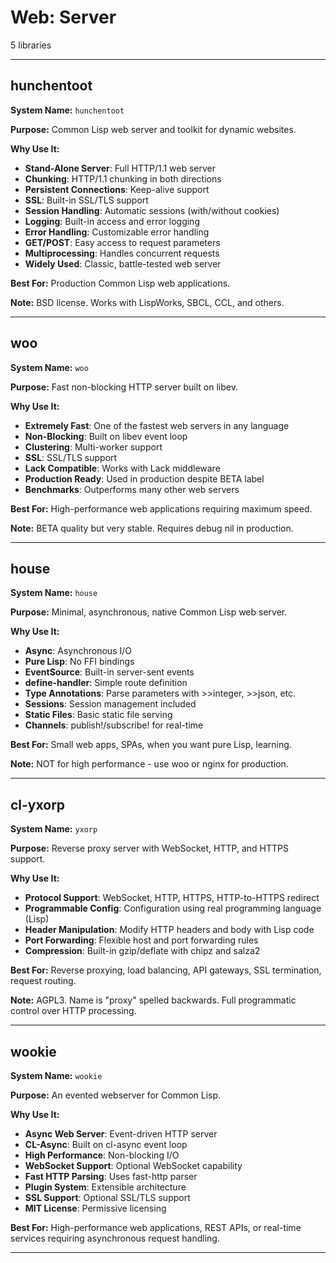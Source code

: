 # Web: Server

5 libraries

---

## hunchentoot

**System Name:** `hunchentoot`

**Purpose:** Common Lisp web server and toolkit for dynamic websites.

**Why Use It:**
- **Stand-Alone Server**: Full HTTP/1.1 web server
- **Chunking**: HTTP/1.1 chunking in both directions
- **Persistent Connections**: Keep-alive support
- **SSL**: Built-in SSL/TLS support
- **Session Handling**: Automatic sessions (with/without cookies)
- **Logging**: Built-in access and error logging
- **Error Handling**: Customizable error handling
- **GET/POST**: Easy access to request parameters
- **Multiprocessing**: Handles concurrent requests
- **Widely Used**: Classic, battle-tested web server

**Best For:** Production Common Lisp web applications.

**Note:** BSD license. Works with LispWorks, SBCL, CCL, and others.

---


## woo

**System Name:** `woo`

**Purpose:** Fast non-blocking HTTP server built on libev.

**Why Use It:**
- **Extremely Fast**: One of the fastest web servers in any language
- **Non-Blocking**: Built on libev event loop
- **Clustering**: Multi-worker support
- **SSL**: SSL/TLS support
- **Lack Compatible**: Works with Lack middleware
- **Production Ready**: Used in production despite BETA label
- **Benchmarks**: Outperforms many other web servers

**Best For:** High-performance web applications requiring maximum speed.

**Note:** BETA quality but very stable. Requires debug nil in production.

---


## house

**System Name:** `house`

**Purpose:** Minimal, asynchronous, native Common Lisp web server.

**Why Use It:**
- **Async**: Asynchronous I/O
- **Pure Lisp**: No FFI bindings
- **EventSource**: Built-in server-sent events
- **define-handler**: Simple route definition
- **Type Annotations**: Parse parameters with >>integer, >>json, etc.
- **Sessions**: Session management included
- **Static Files**: Basic static file serving
- **Channels**: publish!/subscribe! for real-time

**Best For:** Small web apps, SPAs, when you want pure Lisp, learning.

**Note:** NOT for high performance - use woo or nginx for production.

---


## cl-yxorp

**System Name:** `yxorp`

**Purpose:** Reverse proxy server with WebSocket, HTTP, and HTTPS support.

**Why Use It:**
- **Protocol Support**: WebSocket, HTTP, HTTPS, HTTP-to-HTTPS redirect
- **Programmable Config**: Configuration using real programming language (Lisp)
- **Header Manipulation**: Modify HTTP headers and body with Lisp code
- **Port Forwarding**: Flexible host and port forwarding rules
- **Compression**: Built-in gzip/deflate with chipz and salza2

**Best For:** Reverse proxying, load balancing, API gateways, SSL termination, request routing.

**Note:** AGPL3. Name is "proxy" spelled backwards. Full programmatic control over HTTP processing.

---


## wookie

**System Name:** `wookie`

**Purpose:** An evented webserver for Common Lisp.

**Why Use It:**
- **Async Web Server**: Event-driven HTTP server
- **CL-Async**: Built on cl-async event loop
- **High Performance**: Non-blocking I/O
- **WebSocket Support**: Optional WebSocket capability
- **Fast HTTP Parsing**: Uses fast-http parser
- **Plugin System**: Extensible architecture
- **SSL Support**: Optional SSL/TLS support
- **MIT License**: Permissive licensing

**Best For:** High-performance web applications, REST APIs, or real-time services requiring asynchronous request handling.

---


